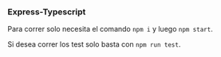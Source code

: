 ### Express-Typescript

Para correr solo necesita el comando `npm i` y luego `npm start`.

Si desea correr los test solo basta con `npm run test`.